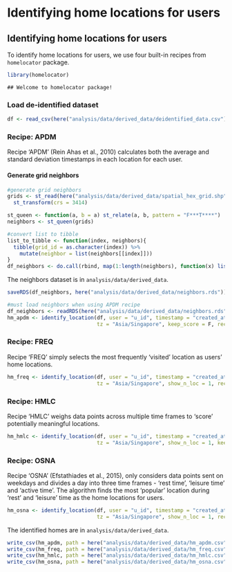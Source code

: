 Identifying home locations for users
================

## Identifying home locations for users

To identify home locations for users, we use four built-in recipes from
`homelocator` package.

``` r
library(homelocator)
```

    ## Welcome to homelocator package!

### Load de-identified dataset

``` r
df <- read_csv(here("analysis/data/derived_data/deidentified_data.csv"))
```

### Recipe: APDM

Recipe ‘APDM’ (Rein Ahas et al., 2010) calculates both the average and
standard deviation timestamps in each location for each user.

#### Generate grid neighbors

``` r
#generate grid neighbors 
grids <- st_read(here("analysis/data/derived_data/spatial_hex_grid.shp"), quiet = T) %>%
  st_transform(crs = 3414)

st_queen <- function(a, b = a) st_relate(a, b, pattern = "F***T****")
neighbors <- st_queen(grids)

#convert list to tibble
list_to_tibble <- function(index, neighbors){
  tibble(grid_id = as.character(index)) %>% 
    mutate(neighbor = list(neighbors[[index]]))
}
df_neighbors <- do.call(rbind, map(1:length(neighbors), function(x) list_to_tibble(x, neighbors)))
```

The neighbors dataset is in `analysis/data/derived_data`.

``` r
saveRDS(df_neighbors, here("analysis/data/derived_data/neighbors.rds"))
```

``` r
#must load neighbors when using APDM recipe 
df_neighbors <- readRDS(here("analysis/data/derived_data/neighbors.rds"))
hm_apdm <- identify_location(df, user = "u_id", timestamp = "created_at", location = "grid_id", 
                             tz = "Asia/Singapore", keep_score = F, recipe = "APDM")
```

### Recipe: FREQ

Recipe ‘FREQ’ simply selects the most frequently ‘visited’ location as
users’ home locations.

``` r
hm_freq <- identify_location(df, user = "u_id", timestamp = "created_at", location = "grid_id", 
                             tz = "Asia/Singapore", show_n_loc = 1, recipe = "FREQ")
```

### Recipe: HMLC

Recipe ‘HMLC’ weighs data points across multiple time frames to ‘score’
potentially meaningful locations.

``` r
hm_hmlc <- identify_location(df, user = "u_id", timestamp = "created_at", location = "grid_id", 
                             tz = "Asia/Singapore", show_n_loc = 1, keep_score = F, recipe = "HMLC")
```

### Recipe: OSNA

Recipe ‘OSNA’ (Efstathiades et al., 2015), only considers data points
sent on weekdays and divides a day into three time frames - ‘rest time’,
‘leisure time’ and ‘active time’. The algorithm finds the most ‘popular’
location during ‘rest’ and ‘leisure’ time as the home locations for
users.

``` r
hm_osna <- identify_location(df, user = "u_id", timestamp = "created_at", location = "grid_id", 
                             tz = "Asia/Singapore", show_n_loc = 1, recipe = "OSNA")
```

The identified homes are in `analysis/data/derived_data`.

``` r
write_csv(hm_apdm, path = here("analysis/data/derived_data/hm_apdm.csv"))
write_csv(hm_freq, path = here("analysis/data/derived_data/hm_freq.csv"))
write_csv(hm_hmlc, path = here("analysis/data/derived_data/hm_hmlc.csv"))
write_csv(hm_osna, path = here("analysis/data/derived_data/hm_osna.csv"))
```
